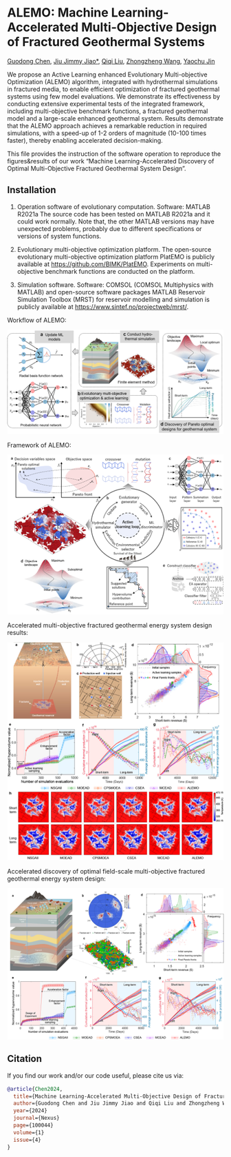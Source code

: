 # ALEMO: Machine Learning-Accelerated Multi-Objective Design of Fractured Geothermal Systems

[Guodong Chen](https://scholar.google.com/citations?user=U2YFkAgAAAAJ&hl=zh-TW&oi=ao), [Jiu Jimmy Jiao*](https://scholar.google.com/citations?user=t7zybZUAAAAJ&hl=zh-TW&oi=ao), [Qiqi Liu](https://scholar.google.com.hk/citations?user=BDKEG8QAAAAJ&hl=en&oi=ao), [Zhongzheng Wang](https://scholar.google.com.hk/citations?user=WSH0zQsAAAAJ&hl=en&oi=ao), [Yaochu Jin](https://scholar.google.com.hk/citations?user=B5WAkz4AAAAJ&hl=en&oi=ao)

We propose an Active Learning enhanced Evolutionary Multi-objective Optimization (ALEMO) algorithm, integrated with hydrothermal simulations in fractured media, to enable efficient optimization of fractured geothermal systems using few model evaluations. We demonstrate its effectiveness by conducting extensive experimental tests of the integrated framework, including multi-objective benchmark functions, a fractured geothermal model and a large-scale enhanced geothermal system. Results demonstrate that the ALEMO approach achieves a remarkable reduction in required simulations, with a speed-up of 1-2 orders of magnitude (10-100 times faster), thereby enabling accelerated decision-making.

This file provides the instruction of the software operation to reproduce the figures&results of our work “Machine Learning-Accelerated Discovery of Optimal Multi-Objective Fractured Geothermal System Design”.
## Installation


1. Operation software of evolutionary computation.
   Software: MATLAB R2021a
   The source code has been tested on MATLAB R2021a and it could work normally. Note that, the other MATLAB versions may have unexpected problems, probably due to different specifications or versions of system functions.

2. Evolutionary multi-objective optimization platform.
   The open-source evolutionary multi-objective optimization platform PlatEMO is publicly available at https://github.com/BIMK/PlatEMO. Experiments on multi-objective benchmark functions are conducted on the platform.

3. Simulation software.
   Software: COMSOL (COMSOL Multiphysics with MATLAB) and open-source software packages MATLAB Reservoir Simulation Toolbox (MRST) for reservoir modelling and simulation is publicly available at https://www.sintef.no/projectweb/mrst/.

Workflow of ALEMO:

![Workflow of ALEMO](https://github.com/JellyChen7/ALEMO/raw/main/Assets/Fig_1.png "Workflow of ALEMO")

Framework of ALEMO:

![Framework of ALEMO](https://github.com/JellyChen7/ALEMO/raw/main/Assets/Fig_2.png "Framework of ALEMO")

Accelerated multi-objective fractured geothermal energy system design results:

![results](https://github.com/JellyChen7/ALEMO/raw/main/Assets/Fig4.jpg "results")

Accelerated discovery of optimal field-scale multi-objective fractured geothermal energy system design:

![system design](https://github.com/JellyChen7/ALEMO/raw/main/Assets/Fig5.jpg "system design")




## Citation
If you find our work and/or our code useful, please cite us via:

```bibtex
@article{Chen2024,
  title={Machine Learning-Accelerated Multi-Objective Design of Fractured Geothermal Systems},
  author={Guodong Chen and Jiu Jimmy Jiao and Qiqi Liu and Zhongzheng Wang and Yaochu Jin},
  year={2024}
  journal={Nexus}
  page={100044}
  volume={1}
  issue={4}
}
```
